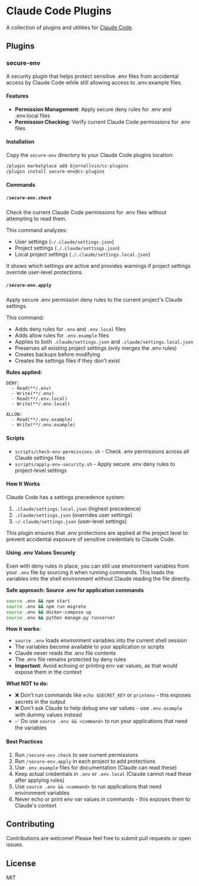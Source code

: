 # Claude Code Plugins

A collection of plugins and utilities for [Claude Code](https://claude.com/claude-code).

## Plugins

### secure-env

A security plugin that helps protect sensitive .env files from accidental access by Claude Code while still allowing access to .env.example files.

#### Features

- **Permission Management**: Apply secure deny rules for .env and .env.local files
- **Permission Checking**: Verify current Claude Code permissions for .env files

#### Installation

Copy the `secure-env` directory to your Claude Code plugins location:

```bash
/plugin marketplace add bjornallvin/cc-plugins
/plugin install secure-env@cc-plugins
```

#### Commands

##### `/secure-env.check`

Check the current Claude Code permissions for .env files without attempting to read them.

This command analyzes:
- User settings (`~/.claude/settings.json`)
- Project settings (`./.claude/settings.json`)
- Local project settings (`./.claude/settings.local.json`)

It shows which settings are active and provides warnings if project settings override user-level protections.

##### `/secure-env.apply`

Apply secure .env permission deny rules to the current project's Claude settings.

This command:
- Adds deny rules for `.env` and `.env.local` files
- Adds allow rules for `.env.example` files
- Applies to both `.claude/settings.json` and `.claude/settings.local.json`
- Preserves all existing project settings (only merges the .env rules)
- Creates backups before modifying
- Creates the settings files if they don't exist

**Rules applied:**
```
DENY:
  - Read(**/.env)
  - Write(**/.env)
  - Read(**/.env.local)
  - Write(**/.env.local)

ALLOW:
  - Read(**/.env.example)
  - Write(**/.env.example)
```

#### Scripts

- `scripts/check-env-permissions.sh` - Check .env permissions across all Claude settings files
- `scripts/apply-env-security.sh` - Apply secure .env deny rules to project-level settings

#### How It Works

Claude Code has a settings precedence system:
1. `.claude/settings.local.json` (highest precedence)
2. `.claude/settings.json` (overrides user settings)
3. `~/.claude/settings.json` (user-level settings)

This plugin ensures that .env protections are applied at the project level to prevent accidental exposure of sensitive credentials to Claude Code.

#### Using .env Values Securely

Even with deny rules in place, you can still use environment variables from your `.env` file by sourcing it when running commands. This loads the variables into the shell environment without Claude reading the file directly.

**Safe approach: Source .env for application commands**

```bash
source .env && npm start
source .env && npm run migrate
source .env && docker-compose up
source .env && python manage.py runserver
```

**How it works:**
- `source .env` loads environment variables into the current shell session
- The variables become available to your application or scripts
- Claude never reads the .env file contents
- The .env file remains protected by deny rules
- **Important**: Avoid echoing or printing env var values, as that would expose them in the context

**What NOT to do:**
- ❌ Don't run commands like `echo $SECRET_KEY` or `printenv` - this exposes secrets in the output
- ❌ Don't ask Claude to help debug env var values - use `.env.example` with dummy values instead
- ✅ Do use `source .env && <command>` to run your applications that need the variables

#### Best Practices

1. Run `/secure-env.check` to see current permissions
2. Run `/secure-env.apply` in each project to add protections
3. Use `.env.example` files for documentation (Claude can read these)
4. Keep actual credentials in `.env` or `.env.local` (Claude cannot read these after applying rules)
5. Use `source .env && <command>` to run applications that need environment variables
6. Never echo or print env var values in commands - this exposes them to Claude's context

## Contributing

Contributions are welcome! Please feel free to submit pull requests or open issues.

## License

MIT

